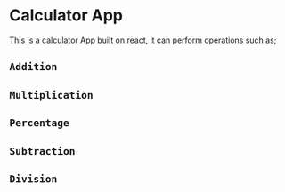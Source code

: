 # Calculator App
This is a calculator App built on react, it can perform operations such as;

## `Addition`
## `Multiplication`
## `Percentage`
## `Subtraction`
## `Division`


